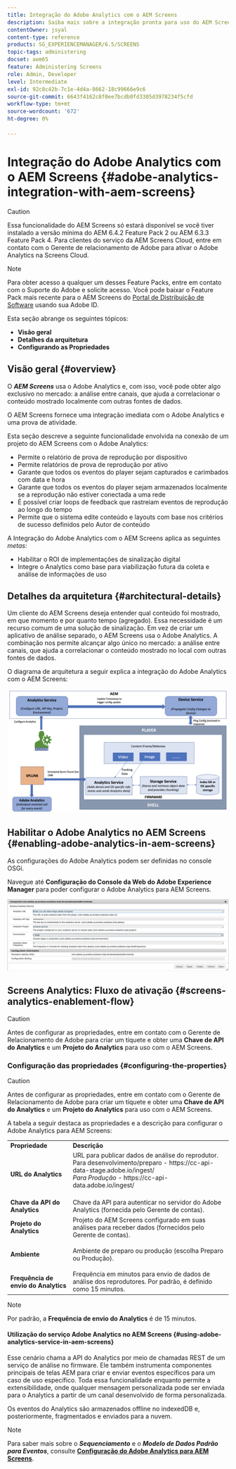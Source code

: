 ```yaml
---
title: Integração do Adobe Analytics com o AEM Screens
description: Saiba mais sobre a integração pronta para uso do AEM Screens com o Adobe Analytics e forneça uma prova de reprodução.
contentOwner: jsyal
content-type: reference
products: SG_EXPERIENCEMANAGER/6.5/SCREENS
topic-tags: administering
docset: aem65
feature: Administering Screens
role: Admin, Developer
level: Intermediate
exl-id: 92c8c42b-7c1e-4d4a-8662-18c99666e9c6
source-git-commit: 6643f4162c8f0ee7bcdb0fd3305d3978234f5cfd
workflow-type: tm+mt
source-wordcount: '672'
ht-degree: 0%

---
```


# Integração do Adobe Analytics com o AEM Screens {#adobe-analytics-integration-with-aem-screens}

>[!CAUTION]
>
>Essa funcionalidade do AEM Screens só estará disponível se você tiver instalado a versão mínima do AEM 6.4.2 Feature Pack 2 ou AEM 6.3.3 Feature Pack 4. Para clientes do serviço da AEM Screens Cloud, entre em contato com o Gerente de relacionamento de Adobe para ativar o Adobe Analytics na Screens Cloud.

>[!NOTE]
>
>Para obter acesso a qualquer um desses Feature Packs, entre em contato com o Suporte do Adobe e solicite acesso. Você pode baixar o Feature Pack mais recente para o AEM Screens do [Portal de Distribuição de Software](https://experience.adobe.com/#/downloads/content/software-distribution/br/aem.html) usando sua Adobe ID.

Esta seção abrange os seguintes tópicos:

* **Visão geral**
* **Detalhes da arquitetura**
* **Configurando as Propriedades**

## Visão geral {#overview}

O ***AEM Screens*** usa o Adobe Analytics e, com isso, você pode obter algo exclusivo no mercado: a análise entre canais, que ajuda a correlacionar o conteúdo mostrado localmente com outras fontes de dados.

O AEM Screens fornece uma integração imediata com o Adobe Analytics e uma prova de atividade.

Esta seção descreve a seguinte funcionalidade envolvida na conexão de um projeto do AEM Screens com o Adobe Analytics:

* Permite o relatório de prova de reprodução por dispositivo
* Permite relatórios de prova de reprodução por ativo
* Garante que todos os eventos do player sejam capturados e carimbados com data e hora
* Garante que todos os eventos do player sejam armazenados localmente se a reprodução não estiver conectada a uma rede
* É possível criar loops de feedback que rastreiam eventos de reprodução ao longo do tempo
* Permite que o sistema edite conteúdo e layouts com base nos critérios de sucesso definidos pelo Autor de conteúdo

A Integração do Adobe Analytics com o AEM Screens aplica as seguintes *metas*:

* Habilitar o ROI de implementações de sinalização digital
* Integre o Analytics como base para viabilização futura da coleta e análise de informações de uso

## Detalhes da arquitetura {#architectural-details}

Um cliente do AEM Screens deseja entender qual conteúdo foi mostrado, em que momento e por quanto tempo (agregado). Essa necessidade é um recurso comum de uma solução de sinalização. Em vez de criar um aplicativo de análise separado, o AEM Screens usa o Adobe Analytics. A combinação nos permite alcançar algo único no mercado: a análise entre canais, que ajuda a correlacionar o conteúdo mostrado no local com outras fontes de dados.

O diagrama de arquitetura a seguir explica a integração do Adobe Analytics com o AEM Screens:

![screen_shot_2018-09-12at85611am](assets/screen_shot_2018-09-12at85611am.png)

## Habilitar o Adobe Analytics no AEM Screens {#enabling-adobe-analytics-in-aem-screens}

As configurações do Adobe Analytics podem ser definidas no console OSGi.

Navegue até **Configuração do Console da Web do Adobe Experience Manager** para poder configurar o Adobe Analytics para AEM Screens.

![screen_shot_2018-09-04at25550pm](assets/screen_shot_2018-09-04at25550pm.png)

## Screens Analytics: Fluxo de ativação {#screens-analytics-enablement-flow}

>[!CAUTION]
>
>Antes de configurar as propriedades, entre em contato com o Gerente de Relacionamento de Adobe para criar um tíquete e obter uma **Chave de API do Analytics** e um **Projeto do Analytics** para uso com o AEM Screens.

### Configuração das propriedades {#configuring-the-properties}

>[!CAUTION]
>
>Antes de configurar as propriedades, entre em contato com o Gerente de Relacionamento de Adobe para criar um tíquete e obter uma **Chave de API do Analytics** e um **Projeto do Analytics** para uso com o AEM Screens.

A tabela a seguir destaca as propriedades e a descrição para configurar o Adobe Analytics para AEM Screens:

<table>
 <tbody>
  <tr>
   <td><strong>Propriedade</strong></td>
   <td><strong>Descrição</strong></td>
  </tr>
  <tr>
   <td><strong>URL do Analytics</strong></td>
   <td>URL para publicar dados de análise do reprodutor. <br>
   Para desenvolvimento/preparo</em> - https://cc-api-data-stage.adobe.io/ingest/<br /> <em>Para Produção</em> - https://cc-api-data.adobe.io/ingest/<br /> <br /></td>
  </tr>
  <tr>
   <td><strong>Chave da API do Analytics</strong></td>
   <td>Chave da API para autenticar no servidor do Adobe Analytics (fornecida pelo Gerente de contas).</td>
  </tr>
  <tr>
   <td><strong>Projeto do Analytics</strong></td>
   <td>Projeto do AEM Screens configurado em suas análises para receber dados (fornecidos pelo Gerente de contas).</td>
  </tr>
  <tr>
   <td><strong>Ambiente</strong></td>
   <td><p>Ambiente de preparo ou produção (escolha Preparo ou Produção).</p></td>
  </tr>
  <tr>
   <td><strong>Frequência de envio do Analytics</strong></td>
   <td>Frequência em minutos para envio de dados de análise dos reprodutores. Por padrão, é definido como 15 minutos.</td>
  </tr>
 </tbody>
</table>

>[!NOTE]
>
>Por padrão, a **Frequência de envio do Analytics** é de 15 minutos.

#### Utilização do serviço Adobe Analytics no AEM Screens {#using-adobe-analytics-service-in-aem-screens}

Esse cenário chama a API do Analytics por meio de chamadas REST de um serviço de análise no firmware. Ele também instrumenta componentes principais de telas AEM para criar e enviar eventos específicos para um caso de uso específico. Toda essa funcionalidade enquanto permite a extensibilidade, onde qualquer mensagem personalizada pode ser enviada para o Analytics a partir de um canal desenvolvido de forma personalizada.

Os eventos do Analytics são armazenados offline no indexedDB e, posteriormente, fragmentados e enviados para a nuvem.

>[!NOTE]
>
>Para saber mais sobre o ***Sequenciamento*** e o ***Modelo de Dados Padrão para Eventos***, consulte **[Configuração do Adobe Analytics para AEM Screens](configuring-adobe-analytics-aem-screens.md)**.
